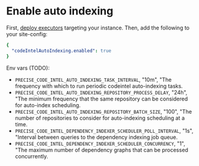 # Enable auto indexing

First, [deploy executors](https://docs.sourcegraph.com/admin/deploy_executors) targeting your instance. Then, add the following to your site-config:

```yaml
{
  "codeIntelAutoIndexing.enabled": true
}
```

Env vars (TODO):

- `PRECISE_CODE_INTEL_AUTO_INDEXING_TASK_INTERVAL`, "10m", "The frequency with which to run periodic codeintel auto-indexing tasks.
- `PRECISE_CODE_INTEL_AUTO_INDEXING_REPOSITORY_PROCESS_DELAY`, "24h", "The minimum frequency that the same repository can be considered for auto-index scheduling.
- `PRECISE_CODE_INTEL_AUTO_INDEXING_REPOSITORY_BATCH_SIZE`, "100", "The number of repositories to consider for auto-indexing scheduling at a time.
- `PRECISE_CODE_INTEL_DEPENDENCY_INDEXER_SCHEDULER_POLL_INTERVAL`, "1s", "Interval between queries to the dependency indexing job queue.
- `PRECISE_CODE_INTEL_DEPENDENCY_INDEXER_SCHEDULER_CONCURRENCY`, "1", "The maximum number of dependency graphs that can be processed concurrently.

